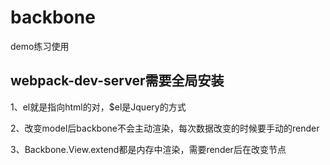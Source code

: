 # backbone
demo练习使用
## webpack-dev-server需要全局安装
1、el就是指向html的对，$el是Jquery的方式

2、改变model后backbone不会主动渲染，每次数据改变的时候要手动的render

3、Backbone.View.extend都是内存中渲染，需要render后在改变节点
